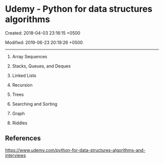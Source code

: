# Udemy - Python for data structures algorithms

Created: 2018-04-03 23:16:15 +0500

Modified: 2019-06-23 20:19:26 +0500

---

1. Array Sequences

2. Stacks, Queues, and Deques

3. Linked Lists

4. Recursion

5. Trees

6. Searching and Sorting

7. Graph

8. Riddles

## References

<https://www.udemy.com/python-for-data-structures-algorithms-and-interviews>
